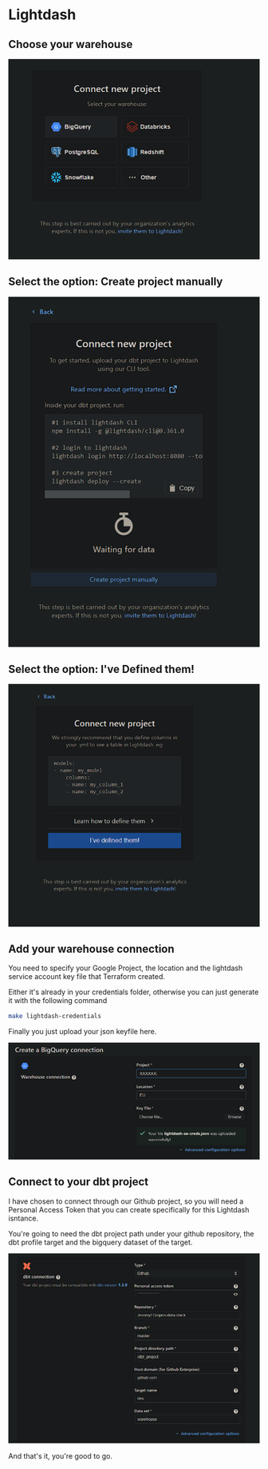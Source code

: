 # Lightdash

## Choose your warehouse

![](fig/lightdash_1_warehouse.png)

## Select the option: Create project manually

![](fig/lightdash_2_connect_project.png)

## Select the option: I've Defined them!

![](fig/lightdash_3_project_ready.png)

## Add your warehouse connection

You need to specify your Google Project, the location and the lightdash service account key file that Terraform created.

Either it's already in your credentials folder, otherwise you can just generate it with the following command

```bash
make lightdash-credentials
```

Finally you just upload your json keyfile here.

![](fig/lightdash_4_bq_connection.png)

## Connect to your dbt project

I have chosen to connect through our Github project, so you will need a Personal Access Token that you can create specifically for this Lightdash isntance.

You're going to need the dbt project path under your github repository, the dbt profile target and the bigquery dataset of the target.

![](fig/lightdash_5_dbt_connection.png)

And that's it, you're good to go.
